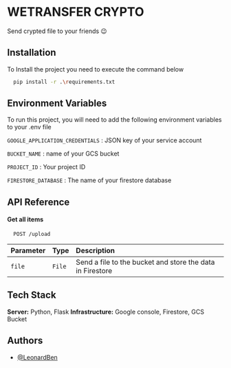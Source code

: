 
# WETRANSFER CRYPTO

Send crypted file to your friends 😉


## Installation

To Install the project you need to execute the command below

```bash
  pip install -r .\requirements.txt
```


## Environment Variables

To run this project, you will need to add the following environment variables to your .env file

`GOOGLE_APPLICATION_CREDENTIALS` : JSON key of your service account

`BUCKET_NAME` : name of your GCS bucket

`PROJECT_ID` : Your project ID

`FIRESTORE_DATABASE` : The name of your firestore database


## API Reference

#### Get all items

```http
  POST /upload
```

| Parameter | Type     | Description                |
| :-------- | :------- | :------------------------- |
| `file` | `File` | Send a file to the bucket and store the data in Firestore |


## Tech Stack

**Server:** Python, Flask
**Infrastructure:** Google console, Firestore, GCS Bucket


## Authors

- [@LeonardBen](https://github.com/LeonardBen)

